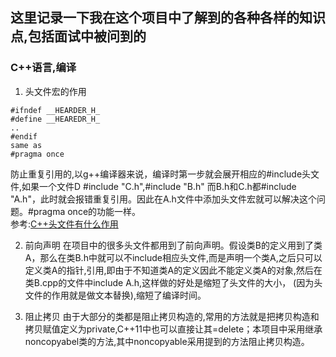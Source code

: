 ## 这里记录一下我在这个项目中了解到的各种各样的知识点,包括面试中被问到的
### C++语言,编译
1. 头文件宏的作用
```
#ifndef __HEARDER_H_
#define __HEAREDR_H_
..
#endif
same as
#pragma once
```
防止重复引用的,以g++编译器来说，编译时第一步就会展开相应的#include头文件,如果一个文件D #include "C.h",#include "B.h"
而B.h和C.h都#include "A.h"，此时就会报错重复引用。因此在A.h文件中添加头文件宏就可以解决这个问题。#pragma once的功能一样。  
参考:[C++头文件有什么作用](https://www.jianshu.com/p/c4fcf1b62533)

2. 前向声明
在项目中的很多头文件都用到了前向声明。假设类B的定义用到了类A，那么在类B.h中就可以不include相应头文件,而是声明一个类A,之后只可以
定义类A的指针,引用,即由于不知道类A的定义因此不能定义类A的对象,然后在类B.cpp的文件中include A.h,这样做的好处是缩短了头文件的大小，
(因为头文件的作用就是做文本替换),缩短了编译时间。

3. 阻止拷贝
由于大部分的类都是阻止拷贝构造的,常用的方法就是把拷贝构造和拷贝赋值定义为private,C++11中也可以直接让其=delete；本项目中采用继承
noncopyabel类的方法,其中noncopyable采用提到的方法阻止拷贝构造。
